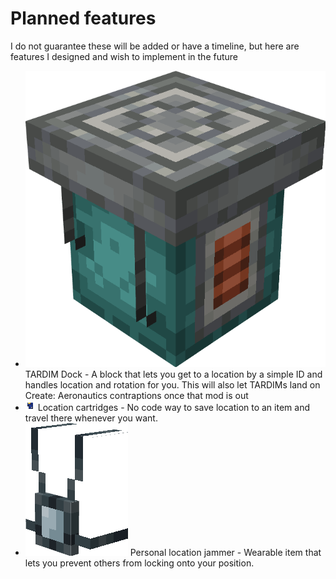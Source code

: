 # Planned features
I do not guarantee these will be added or have a timeline, but here are features I designed and wish to implement in the future

* ![Block model](assets/img/blocks/tardim_dock.png) TARDIM Dock - A block that lets you get to a location by a simple ID and handles location and rotation for you. This will also let TARDIMs land on Create: Aeronautics contraptions once that mod is out
* ![Item texture](assets/img/blocks/cartridge_blue.png) Location cartridges - No code way to save location to an item and travel there whenever you want.
* ![Wearable model](assets/img/blocks/jammer.png) Personal location jammer - Wearable item that lets you prevent others from locking onto your position.
